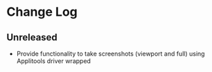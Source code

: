 # Change Log

## Unreleased

- Provide functionality to take screenshots (viewport and full) using Applitools driver wrapped